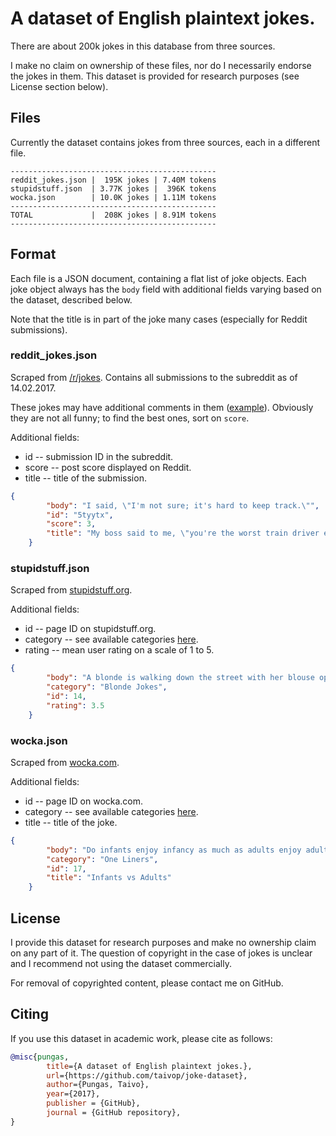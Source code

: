 # A dataset of English plaintext jokes.

There are about 200k jokes in this database from three sources.

I make no claim on ownership of these files, nor do I necessarily endorse the jokes in them. This dataset is provided for research purposes (see License section below).


## Files
Currently the dataset contains jokes from three sources, each in a different file.

```
----------------------------------------------
reddit_jokes.json |  195K jokes | 7.40M tokens
stupidstuff.json  | 3.77K jokes |  396K tokens
wocka.json        | 10.0K jokes | 1.11M tokens
----------------------------------------------
TOTAL             |  208K jokes | 8.91M tokens
----------------------------------------------
```

## Format
Each file is a JSON document, containing a flat list of joke objects. Each joke object always has the `body` field with additional fields varying based on the dataset, described below.

Note that the title is in part of the joke many cases (especially for Reddit submissions).

### reddit_jokes.json
Scraped from [/r/jokes](https://www.reddit.com/r/jokes). Contains all submissions to the subreddit as of 14.02.2017.

These jokes may have additional comments in them ([example](https://www.reddit.com/r/Jokes/comments/5k9tgu/this_is_the_dirty_joke_my_85yo_grandad_told_to/)). Obviously they are not all funny; to find the best ones, sort on `score`.

Additional fields:

* id -- submission ID in the subreddit.
* score -- post score displayed on Reddit.
* title -- title of the submission.

```json
{
        "body": "I said, \"I'm not sure; it's hard to keep track.\"",
        "id": "5tyytx",
        "score": 3,
        "title": "My boss said to me, \"you're the worst train driver ever. How many have you derailed this year?\""
    }
```

### stupidstuff.json
Scraped from [stupidstuff.org](stupidstuff.org/jokes/).

Additional fields:

* id -- page ID on stupidstuff.org.
* category -- see available categories [here](http://stupidstuff.org/jokes/category.htm).
* rating -- mean user rating on a scale of 1 to 5.

```json
{
        "body": "A blonde is walking down the street with her blouse open, exposing one of her breasts. A nearby policeman approaches her and remarks, \"Ma'am, are you aware that I could cite you for indecent exposure?\" \"Why, officer?\" asks the blonde. \"Because your blouse is open and your breast is exposed.\" \"Oh my goodness,\" exclaims the blonde, \"I must have left my baby on the bus!\"",
        "category": "Blonde Jokes",
        "id": 14,
        "rating": 3.5
    }
```


### wocka.json
Scraped from [wocka.com](http://wocka.com/).

Additional fields:

* id -- page ID on wocka.com.
* category -- see available categories [here](http://www.wocka.com/).
* title -- title of the joke.

```json
{
        "body": "Do infants enjoy infancy as much as adults enjoy adultery?",
        "category": "One Liners",
        "id": 17,
        "title": "Infants vs Adults"
    }
```


## License
I provide this dataset for research purposes and make no ownership claim on any part of it. The question of copyright in the case of jokes is unclear and I recommend not using the dataset commercially.

For removal of copyrighted content, please contact me on GitHub.

## Citing
If you use this dataset in academic work, please cite as follows:

```bibtex
@misc{pungas,
        title={A dataset of English plaintext jokes.},
        url={https://github.com/taivop/joke-dataset},
        author={Pungas, Taivo},
        year={2017},
        publisher = {GitHub},
        journal = {GitHub repository},
}
```
